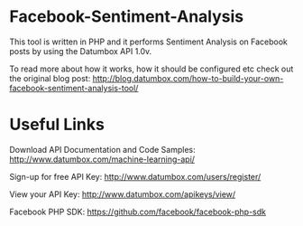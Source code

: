 Facebook-Sentiment-Analysis
===========================

This tool is written in PHP and it performs Sentiment Analysis on Facebook posts by using the Datumbox API 1.0v.

To read more about how it works, how it should be configured etc check out the original blog post: 
http://blog.datumbox.com/how-to-build-your-own-facebook-sentiment-analysis-tool/

Useful Links
============

Download API Documentation and Code Samples: http://www.datumbox.com/machine-learning-api/

Sign-up for free API Key: http://www.datumbox.com/users/register/

View your API Key: http://www.datumbox.com/apikeys/view/

Facebook PHP SDK: https://github.com/facebook/facebook-php-sdk